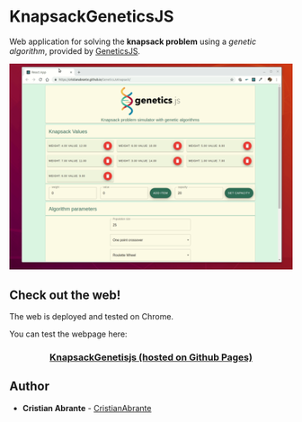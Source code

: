 # KnapsackGeneticsJS

Web application for solving the **knapsack problem** using a *genetic algorithm*, provided by [GeneticsJS](https://github.com/CristianAbrante/GeneticsJS).

![screenshot](https://github.com/CristianAbrante/GeneticsJsKnapsack/blob/master/assets/geneticknapsack.gif?raw=true)

## Check out the web!
The web is deployed and tested on Chrome.

You can test the webpage here:

<h3 align="center">
  <a href="https://geneticsjs.github.io/GeneticsJsKnapsack/">
    KnapsackGenetisjs (hosted on Github Pages)
  </a>
</h3>

## Author

* **Cristian Abrante** - [CristianAbrante](https://github.com/CristianAbrante)